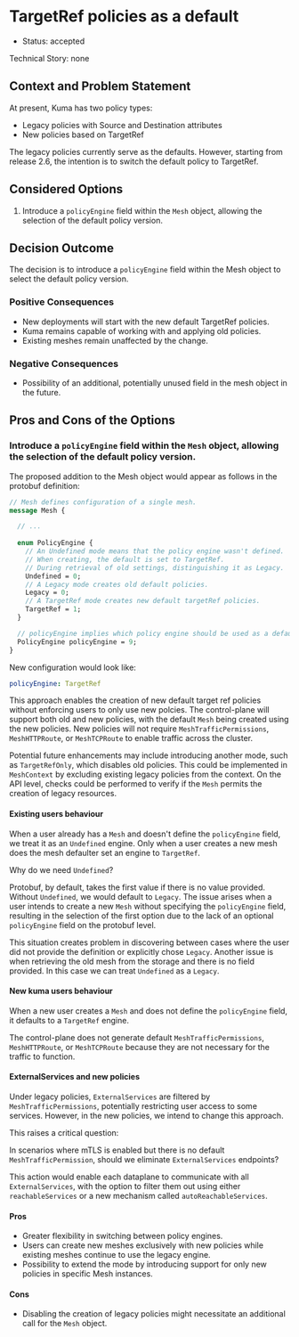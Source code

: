 # TargetRef policies as a default

* Status: accepted

Technical Story: none

## Context and Problem Statement

At present, Kuma has two policy types:

* Legacy policies with Source and Destination attributes
* New policies based on TargetRef
 
The legacy policies currently serve as the defaults. However, starting from release 2.6, the intention is to switch the default policy to TargetRef.

## Considered Options

1. Introduce a `policyEngine` field within the `Mesh` object, allowing the selection of the default policy version.

## Decision Outcome

The decision is to introduce a `policyEngine` field within the Mesh object to select the default policy version.

### Positive Consequences

* New deployments will start with the new default TargetRef policies.
* Kuma remains capable of working with and applying old policies.
* Existing meshes remain unaffected by the change.

### Negative Consequences

* Possibility of an additional, potentially unused field in the mesh object in the future.

## Pros and Cons of the Options

### Introduce a `policyEngine` field within the `Mesh` object, allowing the selection of the default policy version.


The proposed addition to the Mesh object would appear as follows in the protobuf definition:

```protobuf
// Mesh defines configuration of a single mesh.
message Mesh {

  // ...
    
  enum PolicyEngine {
    // An Undefined mode means that the policy engine wasn't defined.
    // When creating, the default is set to TargetRef.
    // During retrieval of old settings, distinguishing it as Legacy.
    Undefined = 0;
    // A Legacy mode creates old default policies.
    Legacy = 0;
    // A TargetRef mode creates new default targetRef policies.
    TargetRef = 1;
  }

  // policyEngine implies which policy engine should be used as a default.
  PolicyEngine policyEngine = 9;
}
```

New configuration would look like:

```yaml
policyEngine: TargetRef
```

This approach enables the creation of new default target ref policies without enforcing users to only use new polcies. The control-plane will support both old and new policies, with the default `Mesh` being created using the new policies. New policies will not require `MeshTrafficPermissions`, `MeshHTTPRoute`, or `MeshTCPRoute` to enable traffic across the cluster.

Potential future enhancements may include introducing another mode, such as `TargetRefOnly`, which disables old policies. This could be implemented in `MeshContext` by excluding existing legacy policies from the context. On the API level, checks could be performed to verify if the `Mesh` permits the creation of legacy resources.

#### Existing users behaviour

When a user already has a `Mesh` and doesn't define the `policyEngine` field, we treat it as an `Undefined` engine. Only when a user creates a new mesh does the mesh defaulter set an engine to `TargetRef`.

Why do we need `Undefined`?

Protobuf, by default, takes the first value if there is no value provided. Without `Undefined`, we would default to `Legacy`. The issue arises when a user intends to create a new `Mesh` without specifying the `policyEngine` field, resulting in the selection of the first option due to the lack of an optional `policyEngine` field on the protobuf level.

This situation creates problem in discovering between cases where the user did not provide the definition or explicitly chose `Legacy`.
Another issue is when retrieving the old mesh from the storage and there is no field provided. In this case we can treat `Undefined` as a `Legacy`.

#### New kuma users behaviour

When a new user creates a `Mesh` and does not define the `policyEngine` field, it defaults to a `TargetRef` engine.

The control-plane does not generate default `MeshTrafficPermissions`, `MeshHTTPRoute`, or `MeshTCPRoute` because they are not necessary for the traffic to function.

#### ExternalServices and new policies

Under legacy policies, `ExternalServices` are filtered by `MeshTrafficPermissions`, potentially restricting user access to some services. However, in the new policies, we intend to change this approach.

This raises a critical question:

In scenarios where mTLS is enabled but there is no default `MeshTrafficPermission`, should we eliminate `ExternalServices` endpoints?

This action would enable each dataplane to communicate with all `ExternalServices`, with the option to filter them out using either `reachableServices` or a new mechanism called `autoReachableServices`.

#### Pros

* Greater flexibility in switching between policy engines.
* Users can create new meshes exclusively with new policies while existing meshes continue to use the legacy engine.
* Possibility to extend the mode by introducing support for only new policies in specific Mesh instances.

#### Cons

* Disabling the creation of legacy policies might necessitate an additional call for the `Mesh` object.
